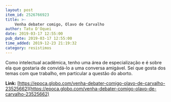 ```yaml
---
layout: post
item_id: 2526766923
title: >-
    Venha debater comigo, Olavo de Carvalho
author: Tatu D'Oquei
date: 2019-03-17 12:55:00
pub_date: 2019-03-17 12:55:00
time_added: 2019-12-23 21:19:32
category: resistimos
---
```


Como intelectual acadêmica, tenho uma área de especialização e é sobre ela que gostaria de convidá-lo a uma conversa amigável. Sei que gosta dos temas com que trabalho, em particular a questão do aborto.

**Link:** [https://epoca.globo.com/venha-debater-comigo-olavo-de-carvalho-23525662](https://epoca.globo.com/venha-debater-comigo-olavo-de-carvalho-23525662)

